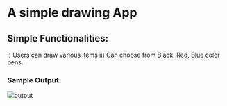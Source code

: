 # A simple drawing App 

## Simple Functionalities:
 i) Users can draw various items
 ii) Can choose from Black, Red, Blue color pens.

### Sample Output:
![output](https://user-images.githubusercontent.com/18035659/44158531-88976680-a0d2-11e8-8baa-09d0779c20fa.png)



